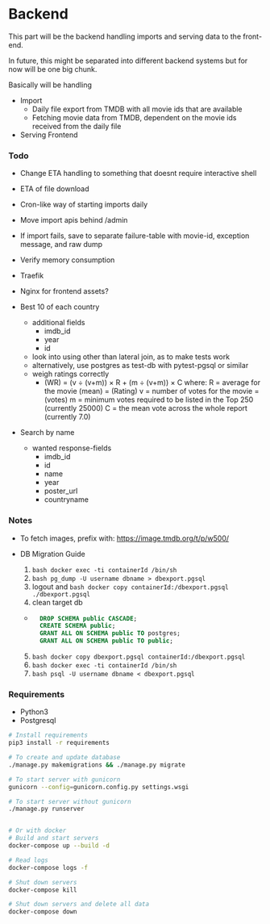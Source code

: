 # Backend

This part will be the backend handling imports and serving data to the front-end.

In future, this might be separated into different backend systems but for now will be one big chunk.


Basically will be handling
* Import
  - Daily file export from TMDB with all movie ids that are available
  - Fetching movie data from TMDB, dependent on the movie ids received from the daily file
* Serving Frontend

### Todo

* Change ETA handling to something that doesnt require interactive shell
* ETA of file download
* Cron-like way of starting imports daily
* Move import apis behind /admin
* If import fails, save to separate failure-table with movie-id, exception message, and raw dump
* Verify memory consumption
* Traefik
* Nginx for frontend assets?

* Best 10 of each country
	- additional fields
		- imdb_id
		- year
		- id
	- look into using other than lateral join, as to make tests work
	- alternatively, use postgres as test-db with pytest-pgsql or similar
	- weigh ratings correctly
		- (WR) = (v ÷ (v+m)) × R + (m ÷ (v+m)) × C where:
          R = average for the movie (mean) = (Rating)
          v = number of votes for the movie = (votes)
          m = minimum votes required to be listed in the Top 250 (currently 25000)
          C = the mean vote across the whole report (currently 7.0)
* Search by name
	- wanted response-fields
		- imdb_id
		- id
		- name
		- year
		- poster_url
		- countryname


### Notes
* To fetch images, prefix with: https://image.tmdb.org/t/p/w500/

* DB Migration Guide
  1. ```bash docker exec -ti containerId /bin/sh ```
  2. ```bash pg_dump -U username dbname > dbexport.pgsql ```
  3. logout and ```bash docker copy containerId:/dbexport.pgsql ./dbexport.pgsql ```
  4. clean target db 
    - ```sql
        DROP SCHEMA public CASCADE;
        CREATE SCHEMA public;
        GRANT ALL ON SCHEMA public TO postgres;
        GRANT ALL ON SCHEMA public TO public;
        ```
  5. ```bash docker copy dbexport.pgsql containerId:/dbexport.pgsql ```
  6. ```bash docker exec -ti containerId /bin/sh ```
  7. ```bash psql -U username dbname < dbexport.pgsql ```



### Requirements

* Python3
* Postgresql


```bash
# Install requirements
pip3 install -r requirements

# To create and update database
./manage.py makemigrations && ./manage.py migrate

# To start server with gunicorn
gunicorn --config=gunicorn.config.py settings.wsgi

# To start server without gunicorn
./manage.py runserver


# Or with docker
# Build and start servers
docker-compose up --build -d

# Read logs
docker-compose logs -f

# Shut down servers
docker-compose kill

# Shut down servers and delete all data
docker-compose down
```